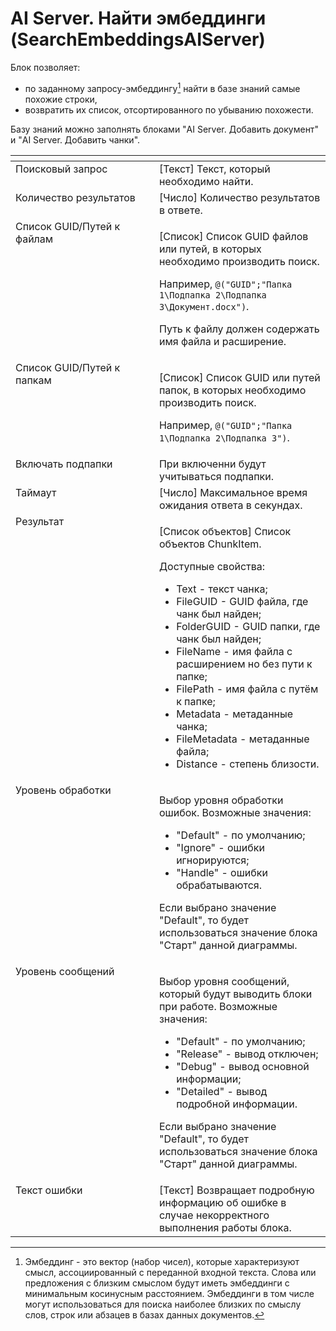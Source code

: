 # AI Server. Найти эмбеддинги (SearchEmbeddingsAIServer)

Блок позволяет:&#x20;

* по заданному запросу-эмбеддингу[^1] найти в базе знаний самые похожие строки,
* возвратить их список, отсортированного по убыванию похожести.&#x20;

Базу знаний можно заполнять блоками "AI Server. Добавить документ" и "AI Server. Добавить чанки".

<table data-header-hidden><thead><tr><th width="296.76666259765625" valign="top"></th><th width="323.566650390625" valign="top"></th></tr></thead><tbody><tr><td valign="top">Поисковый запрос</td><td valign="top">[Текст] Текст, который необходимо найти.</td></tr><tr><td valign="top">Количество результатов</td><td valign="top">[Число] Количество результатов в ответе.</td></tr><tr><td valign="top">Список GUID/Путей к файлам</td><td valign="top"><p>[Список] Список GUID файлов или путей, в которых необходимо производить поиск. </p><p>Например, <code>@("GUID";"Папка 1\Подпапка 2\Подпапка 3\Документ.docx")</code>. </p><p></p><p>Путь к файлу должен содержать имя файла и расширение.</p></td></tr><tr><td valign="top">Список GUID/Путей к папкам</td><td valign="top"><p>[Список] Список GUID или путей папок, в которых необходимо производить поиск. </p><p>Например, <code>@("GUID";"Папка 1\Подпапка 2\Подпапка 3")</code>.</p></td></tr><tr><td valign="top">Включать подпапки</td><td valign="top">При включенни будут учитываться подпапки.</td></tr><tr><td valign="top">Таймаут</td><td valign="top">[Число] Максимальное время ожидания ответа в секундах.</td></tr><tr><td valign="top">Результат</td><td valign="top"><p>[Список объектов] Список объектов ChunkItem. </p><p>Доступные свойства: </p><ul><li>Text - текст чанка; </li><li>FileGUID - GUID файла, где чанк был найден; </li><li>FolderGUID - GUID папки, где чанк был найден; </li><li>FileName - имя файла с расширением но без пути к папке; </li><li>FilePath - имя файла с путём к папке; </li><li>Metadata - метаданные чанка; </li><li>FileMetadata - метаданные файла; </li><li>Distance - степень близости.</li></ul></td></tr><tr><td valign="top">Уровень обработки</td><td valign="top"><p>Выбор уровня обработки ошибок. Возможные значения: </p><ul><li>"Default" - по умолчанию; </li><li>"Ignore" - ошибки игнорируются; </li><li>"Handle" - ошибки обрабатываются. </li></ul><p>Если выбрано значение "Default", то будет использоваться значение блока "Старт" данной диаграммы.</p></td></tr><tr><td valign="top">Уровень сообщений</td><td valign="top"><p>Выбор уровня сообщений, который будут выводить блоки при работе. Возможные значения: </p><ul><li>"Default" - по умолчанию; </li><li>"Release" - вывод отключен; </li><li>"Debug" - вывод основной информации; </li><li>"Detailed" - вывод подробной информации. </li></ul><p>Если выбрано значение "Default", то будет использоваться значение блока "Старт" данной диаграммы.</p></td></tr><tr><td valign="top">Текст ошибки</td><td valign="top">[Текст] Возвращает подробную информацию об ошибке в случае некорректного выполнения работы блока.</td></tr></tbody></table>

[^1]: Эмбеддинг - это вектор (набор чисел), которые характеризуют смысл, ассоциированный с переданной входной текста. Слова или предложения с близким смыслом будут иметь эмбеддинги с минимальным косинусным расстоянием. Эмбеддинги в том числе могут использоваться для поиска наиболее близких по смыслу слов, строк или абзацев в базах данных документов.
